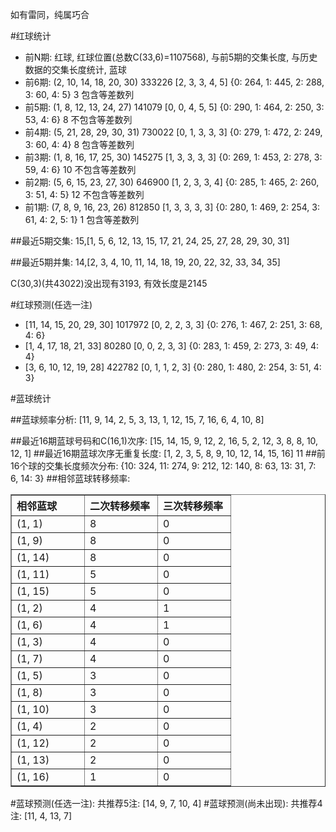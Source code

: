 <!-- 
.. title: 双色球2010089期(2010-08-03)数据分析报告
.. slug: slott-2010089-2010-08-03-report
.. date: 2010-08-04 08:00:00 UTC+08:00
.. tags: Lottery
.. link: 
.. description: 
.. type: text
-->

如有雷同，纯属巧合

<!-- TEASER_END-->

#红球统计

- 前N期: 红球, 红球位置(总数C(33,6)=1107568), 与前5期的交集长度, 与历史数据的交集长度统计, 蓝球
- 前6期: (2, 10, 14, 18, 20, 30) 333226 [2, 3, 3, 4, 5] {0: 264, 1: 445, 2: 288, 3: 60, 4: 5} 3 包含等差数列
- 前5期: (1, 8, 12, 13, 24, 27) 141079 [0, 0, 4, 5, 5] {0: 290, 1: 464, 2: 250, 3: 53, 4: 6} 8 不包含等差数列
- 前4期: (5, 21, 28, 29, 30, 31) 730022 [0, 1, 3, 3, 3] {0: 279, 1: 472, 2: 249, 3: 60, 4: 4} 8 包含等差数列
- 前3期: (1, 8, 16, 17, 25, 30) 145275 [1, 3, 3, 3, 3] {0: 269, 1: 453, 2: 278, 3: 59, 4: 6} 10 不包含等差数列
- 前2期: (5, 6, 15, 23, 27, 30) 646900 [1, 2, 3, 3, 4] {0: 285, 1: 465, 2: 260, 3: 51, 4: 5} 12 不包含等差数列
- 前1期: (7, 8, 9, 16, 23, 26) 812850 [1, 3, 3, 3, 3] {0: 280, 1: 469, 2: 254, 3: 61, 4: 2, 5: 1} 1 包含等差数列

##最近5期交集:
15,[1, 5, 6, 12, 13, 15, 17, 21, 24, 25, 27, 28, 29, 30, 31]

##最近5期并集:
14,[2, 3, 4, 10, 11, 14, 18, 19, 20, 22, 32, 33, 34, 35]

C(30,3)(共43022)没出现有3193, 
有效长度是2145

#红球预测(任选一注)

- [11, 14, 15, 20, 29, 30] 1017972 [0, 2, 2, 3, 3] {0: 276, 1: 467, 2: 251, 3: 68, 4: 6}
- [1, 4, 17, 18, 21, 33] 80280 [0, 0, 2, 3, 3] {0: 283, 1: 459, 2: 273, 3: 49, 4: 4}
- [3, 6, 10, 12, 19, 28] 422782 [0, 1, 1, 2, 3] {0: 280, 1: 480, 2: 254, 3: 51, 4: 3}

#蓝球统计

##蓝球频率分析:
[11, 9, 14, 2, 5, 3, 13, 1, 12, 15, 7, 16, 6, 4, 10, 8]

##最近16期蓝球号码和C(16,1)次序:
[15, 14, 15, 9, 12, 2, 16, 5, 2, 12, 3, 8, 8, 10, 12, 1]
##最近16期蓝球次序无重复长度:
[1, 2, 3, 5, 8, 9, 10, 12, 14, 15, 16] 11
##前16个球的交集长度频次分布:
{10: 324, 11: 274, 9: 212, 12: 140, 8: 63, 13: 31, 7: 6, 14: 3}
##相邻蓝球转移频率:
<table border="1" class="table table-striped dataframe">
  <thead>
    <tr style="text-align: left;">
      <th style="min-width: 100px;">相邻蓝球</th>
      <th style="min-width: 100px;">二次转移频率</th>
      <th style="min-width: 100px;">三次转移频率</th>
    </tr>
  </thead>
  <tbody>
    <tr>
      <td>  (1, 1)</td>
      <td> 8</td>
      <td> 0</td>
    </tr>
    <tr>
      <td>  (1, 9)</td>
      <td> 8</td>
      <td> 0</td>
    </tr>
    <tr>
      <td> (1, 14)</td>
      <td> 8</td>
      <td> 0</td>
    </tr>
    <tr>
      <td> (1, 11)</td>
      <td> 5</td>
      <td> 0</td>
    </tr>
    <tr>
      <td> (1, 15)</td>
      <td> 5</td>
      <td> 0</td>
    </tr>
    <tr>
      <td>  (1, 2)</td>
      <td> 4</td>
      <td> 1</td>
    </tr>
    <tr>
      <td>  (1, 6)</td>
      <td> 4</td>
      <td> 1</td>
    </tr>
    <tr>
      <td>  (1, 3)</td>
      <td> 4</td>
      <td> 0</td>
    </tr>
    <tr>
      <td>  (1, 7)</td>
      <td> 4</td>
      <td> 0</td>
    </tr>
    <tr>
      <td>  (1, 5)</td>
      <td> 3</td>
      <td> 0</td>
    </tr>
    <tr>
      <td>  (1, 8)</td>
      <td> 3</td>
      <td> 0</td>
    </tr>
    <tr>
      <td> (1, 10)</td>
      <td> 3</td>
      <td> 0</td>
    </tr>
    <tr>
      <td>  (1, 4)</td>
      <td> 2</td>
      <td> 0</td>
    </tr>
    <tr>
      <td> (1, 12)</td>
      <td> 2</td>
      <td> 0</td>
    </tr>
    <tr>
      <td> (1, 13)</td>
      <td> 2</td>
      <td> 0</td>
    </tr>
    <tr>
      <td> (1, 16)</td>
      <td> 1</td>
      <td> 0</td>
    </tr>
  </tbody>
</table>
#蓝球预测(任选一注):
共推荐5注: [14, 9, 7, 10, 4]
#蓝球预测(尚未出现):
共推荐4注: [11, 4, 13, 7]

